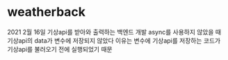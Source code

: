 # weatherback

2021 2월 16일
기상api를 받아와 출력하는 백엔드 개발
async를 사용하지 않았을 때 기상api의 data가 변수에 저장되지 않았다 이유는 변수에 기상api를 저장하는 코드가 기상api를 불러오기 전에 실행되었기 때문

